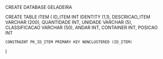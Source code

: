 CREATE DATABASE GELADEIRA

CREATE TABLE ITEM (
	ID_ITEM INT IDENTITY (1,1),
	DESCRICAO_ITEM VARCHAR (200),
	QUANTIDADE INT,
	UNIDADE VARCHAR (5),
	CLASSIFICACAO VARCHAR (50),
	ANDAR INT,
	CONTAINER INT,
	POSICAO INT

	CONSTRAINT PK_ID_ITEM PRIMARY KEY NONCLUSTERED (ID_ITEM) 
)
